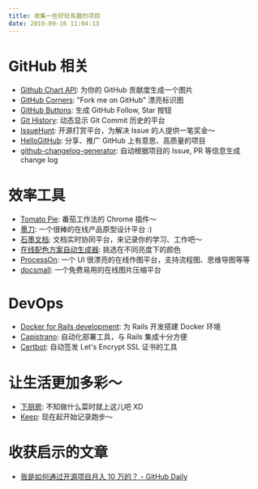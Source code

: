 ```yaml
---
title: 收集一些好玩有趣的项目
date: 2019-09-16 11:04:13
---
```


# GitHub 相关

- [Github Chart API](https://github.com/2016rshah/githubchart-api): 为你的 GitHub 贡献度生成一个图片
- [GitHub Corners](https://github.com/tholman/github-corners): "Fork me on GitHub" 漂亮标识图
- [GitHub Buttons](https://buttons.github.io): 生成 GitHub Follow, Star 按钮
- [Git History](https://github.com/pomber/git-history): 动态显示 Git Commit 历史的平台
- [IssueHunt](https://issuehunt.io/): 开源打赏平台，为解决 Issue 的人提供一笔奖金～
- [HelloGitHub](https://hellogithub.com/): 分享、推广 GitHub 上有意思、高质量的项目
- [github-changelog-generator](https://github.com/github-changelog-generator/github-changelog-generator): 自动根据项目的 Issue, PR 等信息生成 change log

# 效率工具

- [Tomato Pie](https://github.com/t9tio/tomato-pie): 番茄工作法的 Chrome 插件～
- [墨刀](https://modao.cc/): 一个很棒的在线产品原型设计平台 :)
- [石墨文档](https://shimo.im): 文档实时协同平台，来记录你的学习、工作吧～
- [在线配色方案自动生成器](http://www.peise.net/tools/color/online.html): 挑选在不同亮度下的颜色
- [ProcessOn](https://www.processon.com): 一个 UI 很漂亮的在线作图平台，支持流程图、思维导图等等
- [docsmall](https://docsmall.com/gif-compress): 一个免费易用的在线图片压缩平台

# DevOps

- [Docker for Rails development](https://github.com/evilmartians/terraforming-rails/tree/master/examples/dockerdev): 为 Rails 开发搭建 Docker 环境
- [Capistrano](https://github.com/capistrano/capistrano): 自动化部署工具，与 Rails 集成十分方便
- [Certbot](https://certbot.eff.org/): 自动签发 Let's Encrypt SSL 证书的工具

# 让生活更加多彩～

- [下厨房](https://www.xiachufang.com/): 不知做什么菜时就上这儿吧 XD
- [Keep](https://www.gotokeep.com): 现在起开始记录跑步～

# 收获启示的文章

- [我是如何通过开源项目月入 10 万的？ - GitHub Daily](https://zhuanlan.zhihu.com/p/77361802)